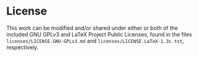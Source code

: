 # License

This work can be modified and/or shared under either or both of the included GNU GPLv3 and LaTeX Project Public Licenses,
found in the files `licenses/LICENSE.GNU-GPLv3.md` and `licenses/LICENSE.LaTeX-1.3c.txt`, respectively.